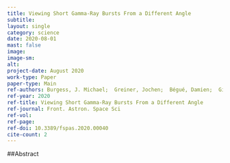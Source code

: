 ```yaml
---
title: Viewing Short Gamma-Ray Bursts From a Different Angle
subtitle: 
layout: single
category: science
date: 2020-08-01
mast: false
image: 
image-sm: 
alt: 
project-date: August 2020
work-type: Paper
paper-type: Main
ref-authors: Burgess, J. Michael;  Greiner, Jochen;  Bégué, Damien;  Giannios, Dimitrios;  Berlato, Francesco; Lipunov, Vladimir M.
ref-year: 2020
ref-title: Viewing Short Gamma-Ray Bursts From a Different Angle
ref-journal: Front. Astron. Space Sci
ref-vol: 
ref-page: 
ref-doi: 10.3389/fspas.2020.00040
cite-count: 2
---
```



##Abstract
